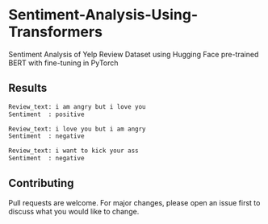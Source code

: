 # Sentiment-Analysis-Using-Transformers
Sentiment Analysis of Yelp Review Dataset using Hugging Face pre-trained BERT with fine-tuning in PyTorch 

## Results

```python
Review_text: i am angry but i love you
Sentiment  : positive

```
```python
Review_text: i love you but i am angry
Sentiment  : negative

```
```python
Review_text: i want to kick your ass
Sentiment  : negative

```

## Contributing
Pull requests are welcome. For major changes, please open an issue first to discuss what you would like to change.




